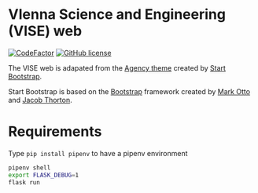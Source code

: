 # VIenna Science and Engineering (VISE) web
[![CodeFactor](https://www.codefactor.io/repository/github/joseguzman/vise-web/badge)](https://www.codefactor.io/repository/github/joseguzman/vise-web)
[![GitHub license](https://img.shields.io/github/license/JoseGuzman/vise-web)](https://github.com/JoseGuzman/vise-web/blob/master/LICENSE) 

The VISE web is adapated from the [Agency theme](https://github.com/startbootstrap/startbootstrap-agency) created by [Start Bootstrap](https://startbootstrap.com). 

Start Bootstrap is based on the [Bootstrap](https://getbootstrap.com/) framework created by [Mark Otto](https://twitter.com/mdo) and [Jacob Thorton](https://twitter.com/fat).


# Requirements

Type `pip install pipenv` to have a pipenv environment

```bash
pipenv shell
export FLASK_DEBUG=1
flask run
```

